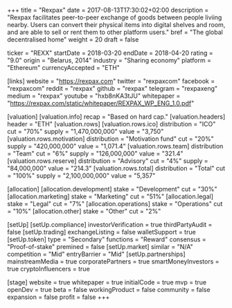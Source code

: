 +++
title = "Rexpax"
date = 2017-08-13T17:30:02+02:00
description = "Rexpax facilitates peer-to-peer exchange of goods between people liviing nearby. Users can convert their physical items into digital shelves and room, and are able to sell or rent them to other platform users."
bref = "The global decentralised home"
weight = 20
draft = false

ticker = "REXX"
startDate = 2018-03-20
endDate = 2018-04-20
rating = "9.0"
origin = "Belarus, 2014"
industry = "Sharing economy"
platform = "Ethereum"
currencyAccepted = "ETH"

[links]
  website = "https://rexpax.com"
  twitter = "rexpaxcom"
  facebook = "rexpaxcom"
  reddit = "rexpax"
  github = "rexpax"
  telegram = "rexpaxeng"
  medium = "rexpax"
  youtube = "hxb8nKA3tJU"
  whitepaper = "https://rexpax.com/static/whitepaper/REXPAX_WP_ENG_1.0.pdf"

[valuation]
  [valuation.info]
    recap = "Based on hard cap."
  [valuation.headers]
    header = "ETH"
  [valuation.rows]
    [valuation.rows.ico]
      distribution = "ICO"
      cut = "70%"
      supply = "1,470,000,000"
      value = "3,750"
    [valuation.rows.motivation]
      distribution = "Motivation fund"
      cut = "20%"
      supply = "420,000,000"
      value = "1,071.4"
    [valuation.rows.team]
      distribution = "Team"
      cut = "6%"
      supply = "126,000,000"
      value = "321.4"
    [valuation.rows.reserve]
      distribution = "Advisory"
      cut = "4%"
      supply = "84,000,000"
      value = "214.3"
    [valuation.rows.total]
      distribution = "Total"
      cut = "100%"
      supply = "2,100,000,000"
      value = "5,357"

[allocation]
  [allocation.development]
    stake = "Development"
    cut = "30%"
  [allocation.marketing]
    stake = "Marketing"
    cut = "51%"
  [allocation.legal]
    stake = "Legal"
    cut = "7%"
  [allocation.operations]
    stake = "Operations"
    cut = "10%"
  [allocation.other]
    stake = "Other"
    cut = "2%"

[setUp]
  [setUp.compliance]
    investorVerification = true
    thirdPartyAudit = false
  [setUp.trading]
    exchangeListing = false
    walletSupport = true
  [setUp.token]
    type = "Secondary"
    functions = "Reward"
    consensus = "Proof-of-stake"
    premined = false
  [setUp.market]
    similar = "N/A"
    competition = "Mid"
    entryBarrier = "Mid"
  [setUp.partnerships]
    mainstreamMedia = true
    corporatePartners = true
    smartMoneyInvestors = true
    cryptoInfluencers = true

[stage]
  website = true
  whitepaper = true
  initialCode = true
  mvp = true
  openDev = true
  beta = false
  workingProduct = false
  community = false
  expansion = false
  profit = false
+++
